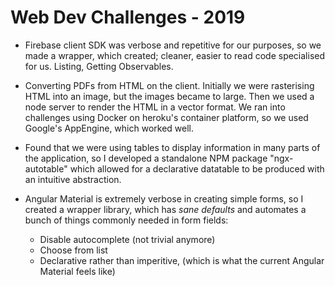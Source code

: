 # Web Dev Challenges - 2019

- Firebase client SDK was verbose and repetitive for our purposes, so we made a wrapper, which created; cleaner, easier to read code specialised for us. Listing, Getting Observables.

- Converting PDFs from HTML on the client. Initially we were rasterising HTML into an image, but the images became to large. Then we used a node server to render the HTML in a vector format. We ran into challenges using Docker on heroku's container platform, so we used Google's AppEngine, which worked well.

- Found that we were using tables to display information in many parts of the application, so I developed a standalone NPM package "ngx-autotable" which allowed for a declarative datatable to be produced with an intuitive abstraction.

- Angular Material is extremely verbose in creating simple forms, so I created a wrapper library, which has _sane defaults_ and automates a bunch of things commonly needed in form fields:
  - Disable autocomplete (not trivial anymore)
  - Choose from list
  - Declarative rather than imperitive, (which is what the current Angular Material feels like)
